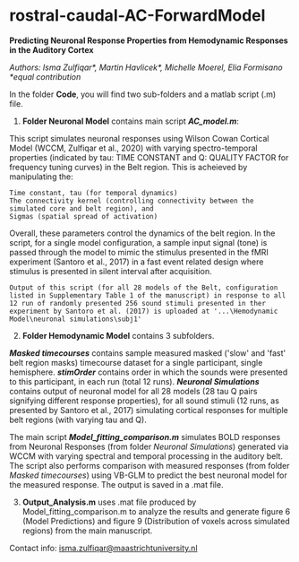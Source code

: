 # rostral-caudal-AC-ForwardModel
**Predicting Neuronal Response Properties from Hemodynamic Responses in the Auditory Cortex**

_Authors: Isma Zulfiqar*, Martin Havlicek*, Michelle Moerel, Elia Formisano_
_*equal contribution_

In the folder **Code**, you will find two sub-folders and a matlab script (.m) file.

1. **Folder Neuronal Model** contains main script _**AC_model.m**_: 

This script simulates neuronal responses using Wilson Cowan Cortical Model (WCCM, Zulfiqar et al., 2020) with varying spectro-temporal properties (indicated by tau: TIME CONSTANT and Q: QUALITY FACTOR for frequency tuning curves) in the Belt region. This is acheieved by manipulating the: 

    Time constant, tau (for temporal dynamics)
    The connectivity kernel (controlling connectivity between the simulated core and belt region), and
    Sigmas (spatial spread of activation)
    
Overall, these parameters control the dynamics of the belt region. In the script, for a single model configuration, a sample input signal (tone) is passed through the model to mimic the stimulus presented in the fMRI experiment (Santoro et al., 2017) in a fast event related design where stimulus is presented in silent interval after acquisition.

    Output of this script (for all 28 models of the Belt, configuration listed in Supplementary Table 1 of the manuscript) in response to all 12 run of randomly presented 256 sound stimuli presented in ther experiment by Santoro et al. (2017) is uploaded at '...\Hemodynamic Model\neuronal simulations\subj1'


2. **Folder Hemodynamic Model** contains 3 subfolders.

_**Masked timecourses**_ contains sample measured masked ('slow' and 'fast' belt region masks) timecourse dataset for a single participant, single hemisphere. _**stimOrder**_ contains order in which the sounds were presented to this participant, in each run (total 12 runs). _**Neuronal Simulations**_ contains output of neuronal model for all 28 models (28 tau Q pairs signifying different response properties), for all sound stimuli (12 runs, as presented by Santoro et al., 2017) simulating cortical responses for multiple belt regions (with varying tau and Q).


The main script _**Model_fitting_comparison.m**_ simulates BOLD responses from Neuronal Responses (from folder _Neuronal Simulations_) generated via WCCM with varying spectral and temporal processing in the auditory belt. The script also performs comparison with measured responses (from folder _Masked timecourses_) using VB-GLM to predict the best neuronal model for the measured response. The output is saved in a .mat file.

3.  **Output_Analysis.m** uses .mat file produced by Model_fitting_comparison.m to analyze the results and generate figure 6 (Model Predictions) and figure 9 (Distribution of voxels across simulated regions) from the main manuscript.


Contact info: isma.zulfiqar@maastrichtuniversity.nl
